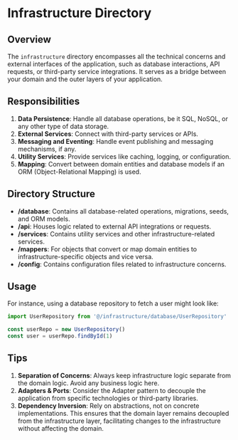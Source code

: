 # Infrastructure Directory

## Overview

The `infrastructure` directory encompasses all the technical concerns and external interfaces of the application, such as database interactions, API requests, or third-party service integrations. It serves as a bridge between your domain and the outer layers of your application.

## Responsibilities

1. **Data Persistence**: Handle all database operations, be it SQL, NoSQL, or any other type of data storage.
2. **External Services**: Connect with third-party services or APIs.
3. **Messaging and Eventing**: Handle event publishing and messaging mechanisms, if any.
4. **Utility Services**: Provide services like caching, logging, or configuration.
5. **Mapping**: Convert between domain entities and database models if an ORM (Object-Relational Mapping) is used.

## Directory Structure

- **/database**: Contains all database-related operations, migrations, seeds, and ORM models.
- **/api**: Houses logic related to external API integrations or requests.
- **/services**: Contains utility services and other infrastructure-related services.
- **/mappers**: For objects that convert or map domain entities to infrastructure-specific objects and vice versa.
- **/config**: Contains configuration files related to infrastructure concerns.

## Usage

For instance, using a database repository to fetch a user might look like:

```javascript
import UserRepository from '@/infrastructure/database/UserRepository'

const userRepo = new UserRepository()
const user = userRepo.findById(1)
```

## Tips

1. **Separation of Concerns**: Always keep infrastructure logic separate from the domain logic. Avoid any business logic here.
2. **Adapters & Ports**: Consider the Adapter pattern to decouple the application from specific technologies or third-party libraries.
3. **Dependency Inversion**: Rely on abstractions, not on concrete implementations. This ensures that the domain layer remains decoupled from the infrastructure layer, facilitating changes to the infrastructure without affecting the domain.
